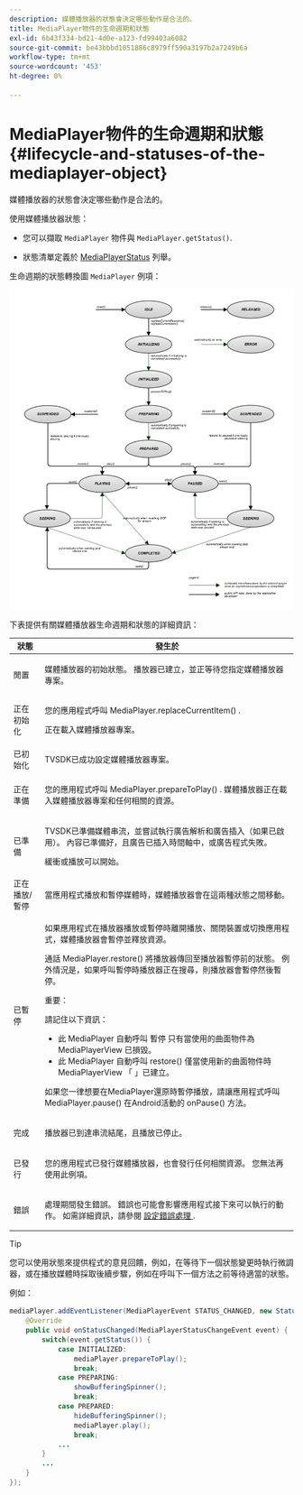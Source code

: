 ```yaml
---
description: 媒體播放器的狀態會決定哪些動作是合法的。
title: MediaPlayer物件的生命週期和狀態
exl-id: 6b43f334-bd21-4d0e-a123-fd99403a6082
source-git-commit: be43bbbd1051886c8979ff590a3197b2a7249b6a
workflow-type: tm+mt
source-wordcount: '453'
ht-degree: 0%

---
```


# MediaPlayer物件的生命週期和狀態 {#lifecycle-and-statuses-of-the-mediaplayer-object}

媒體播放器的狀態會決定哪些動作是合法的。

使用媒體播放器狀態：

* 您可以擷取 `MediaPlayer` 物件與 `MediaPlayer.getStatus()`.

* 狀態清單定義於 [MediaPlayerStatus](https://help.adobe.com/en_US/primetime/api/psdk/javadoc_2.7/com/adobe/mediacore/MediaPlayerStatus.html) 列舉。

生命週期的狀態轉換圖 `MediaPlayer` 例項：
<!--<a id="fig_A6425F24C7734DC681D992859D2A6743"></a>-->

![](assets/media_player_statuses.png)

下表提供有關媒體播放器生命週期和狀態的詳細資訊：

<table id="table_82757A0043EB4AACA474E6B30326A6B7"> 
 <thead> 
  <tr> 
   <th colname="col1" class="entry"> 狀態 </th> 
   <th colname="col2" class="entry"> 發生於 </th> 
  </tr> 
 </thead>
 <tbody> 
  <tr> 
   <td colname="col1"> 閒置 </td> 
   <td colname="col2"> <p>媒體播放器的初始狀態。 播放器已建立，並正等待您指定媒體播放器專案。 </p> </td> 
  </tr> 
  <tr> 
   <td colname="col1"> 正在初始化 </td> 
   <td colname="col2"> <p>您的應用程式呼叫 <span class="codeph"> MediaPlayer.replaceCurrentItem() </span>. </p> <p>正在載入媒體播放器專案。 </p> </td> 
  </tr> 
  <tr> 
   <td colname="col1"> 已初始化 </td> 
   <td colname="col2"> <p>TVSDK已成功設定媒體播放器專案。 </p> </td> 
  </tr> 
  <tr> 
   <td colname="col1"> 正在準備 </td> 
   <td colname="col2"> <p>您的應用程式呼叫 <span class="codeph"> MediaPlayer.prepareToPlay() </span>. 媒體播放器正在載入媒體播放器專案和任何相關的資源。 </p> </td> 
  </tr> 
  <tr> 
   <td colname="col1"> 已準備 </td> 
   <td colname="col2"> <p>TVSDK已準備媒體串流，並嘗試執行廣告解析和廣告插入（如果已啟用）。 內容已準備好，且廣告已插入時間軸中，或廣告程式失敗。 </p> <p>緩衝或播放可以開始。 </p> </td> 
  </tr> 
  <tr> 
   <td colname="col1"> 正在播放/暫停 </td> 
   <td colname="col2"> <p>當應用程式播放和暫停媒體時，媒體播放器會在這兩種狀態之間移動。 </p> </td> 
  </tr> 
  <tr> 
   <td colname="col1"> 已暫停 </td> 
   <td colname="col2"> <p>如果應用程式在播放器播放或暫停時離開播放、關閉裝置或切換應用程式，媒體播放器會暫停並釋放資源。 </p> <p>通話 <span class="codeph"> MediaPlayer.restore() </span> 將播放器傳回至播放器暫停前的狀態。 例外情況是，如果呼叫暫停時播放器正在搜尋，則播放器會暫停然後暫停。 </p> <p>重要：  <p>請記住以下資訊： 
      <ul id="ul_1B21668994D1474AAA0BE839E0D69B00"> 
       <li id="li_08459A3AB03C45588D73FA162C27A56C">此 <span class="codeph"> MediaPlayer </span> 自動呼叫 <span class="codeph"> 暫停 </span> 只有當使用的曲面物件為 <span class="codeph"> MediaPlayerView </span> 已損毀。 </li> 
       <li id="li_B9926AA2E7B9441490F37D24AE2678A1">此 <span class="codeph"> MediaPlayer </span> 自動呼叫 <span class="codeph"> restore() </span> 僅當使用新的曲面物件時 <span class="codeph"> MediaPlayerView </span> 「 」已建立。 </li> 
      </ul> </p> </p> <p>如果您一律想要在MediaPlayer還原時暫停播放，請讓應用程式呼叫 <span class="codeph"> MediaPlayer.pause() </span> 在Android活動的 <span class="codeph"> onPause() </span> 方法。 </p> </td> 
  </tr> 
  <tr> 
   <td colname="col1"> 完成 </td> 
   <td colname="col2"> <p>播放器已到達串流結尾，且播放已停止。 </p> </td> 
  </tr> 
  <tr> 
   <td colname="col1"> 已發行 </td> 
   <td colname="col2"> <p>您的應用程式已發行媒體播放器，也會發行任何相關資源。 您無法再使用此例項。 </p> </td> 
  </tr> 
  <tr> 
   <td colname="col1"> 錯誤 </td> 
   <td colname="col2"> <p>處理期間發生錯誤。 錯誤也可能會影響應用程式接下來可以執行的動作。 如需詳細資訊，請參閱 <a href="../../../tvsdk-2.7-for-android/content-playback-options/t-psdk-android-2.7-error-handling-set-up.md#set-up-error-handling" format="dita" scope="local"> 設定錯誤處理 </a>. </p> </td> 
  </tr> 
 </tbody> 
</table>

>[!TIP]
>
>您可以使用狀態來提供程式的意見回饋，例如，在等待下一個狀態變更時執行微調器，或在播放媒體時採取後續步驟，例如在呼叫下一個方法之前等待適當的狀態。

例如：

```java
mediaPlayer.addEventListener(MediaPlayerEvent STATUS_CHANGED, new StatusChangeEventListener() { 
    @Override  
    public void onStatusChanged(MediaPlayerStatusChangeEvent event) { 
        switch(event.getStatus()) { 
            case INITIALIZED: 
                mediaPlayer.prepareToPlay(); 
                break; 
            case PREPARING: 
                showBufferingSpinner(); 
                break; 
            case PREPARED: 
                hideBufferingSpinner(); 
                mediaPlayer.play(); 
                break; 
            ...                
        } 
        ... 
    } 
}); 
```
